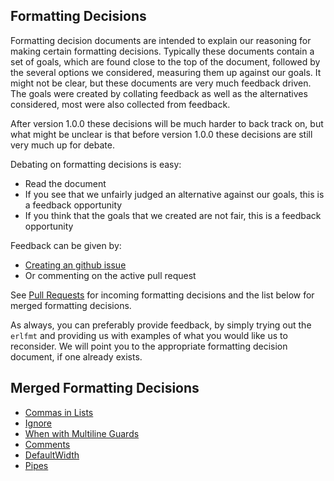 ## Formatting Decisions

Formatting decision documents are intended to explain our reasoning for making certain formatting decisions.
Typically these documents contain a set of goals, which are found close to the top of the document,
followed by the several options we considered, measuring them up against our goals.
It might not be clear, but these documents are very much feedback driven.
The goals were created by collating feedback as well as the alternatives considered,
most were also collected from feedback.

After version 1.0.0 these decisions will be much harder to back track on,
but what might be unclear is that before version 1.0.0 these decisions are still very much up for debate.

Debating on formatting decisions is easy:
  - Read the document
  - If you see that we unfairly judged an alternative against our goals, this is a feedback opportunity
  - If you think that the goals that we created are not fair, this is a feedback opportunity

Feedback can be given by:
  - [Creating an github issue](https://github.com/WhatsApp/erlfmt/issues/new)
  - Or commenting on the active pull request

See [Pull Requests](https://github.com/WhatsApp/erlfmt/pulls) for incoming formatting decisions and the list below for merged formatting decisions.

As always, you can preferably provide feedback, by simply trying out the `erlfmt` and providing us with examples of what you would like us to reconsider.  We will point you to the appropriate formatting decision document, if one already exists.

## Merged Formatting Decisions

  - [Commas in Lists](https://github.com/WhatsApp/erlfmt/blob/master/doc/FormattingDecisionListCommas.md)
  - [Ignore](https://github.com/WhatsApp/erlfmt/blob/master/doc/FormattingDecisionIgnore.md)
  - [When with Multiline Guards](https://github.com/WhatsApp/erlfmt/blob/master/doc/FormattingDecisionWhenMultilineGuards.md)
  - [Comments](https://github.com/WhatsApp/erlfmt/blob/master/doc/FormattingDecisionComments.md)
  - [DefaultWidth](https://github.com/WhatsApp/erlfmt/blob/master/doc/FormattingDecisionDefaultWidth.md)
  - [Pipes](https://github.com/WhatsApp/erlfmt/blob/master/doc/FormattingDecisionPipes.md)





